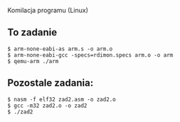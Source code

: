 Komilacja programu (Linux)



## To zadanie
```
$ arm-none-eabi-as arm.s -o arm.o
$ arm-none-eabi-gcc -specs=rdimon.specs arm.o -o arm
$ qemu-arm ./arm
```


## Pozostale zadania:
```
$ nasm -f elf32 zad2.asm -o zad2.o
$ gcc -m32 zad2.o -o zad2
$ ./zad2
```

